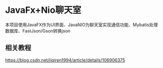 # JavaFx+Nio聊天室
本项目使用JavaFX作为UI界面、JavaNIO为聊天室实现通信功能、Mybatis处理数据库、FastJson/Gson转换json<br/>


## 相关教程
https://blog.csdn.net/jiqiren1994/article/details/106906375
